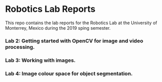 # Robotics Lab Reports

This repo contains the lab reports for the Robotics Lab at the University of Monterrey, Mexico during the 2019 sping semester.

### Lab 2: Getting started with OpenCV for image and video processing.
### Lab 3: Working with images.
### Lab 4: Image colour space for object segmentation.